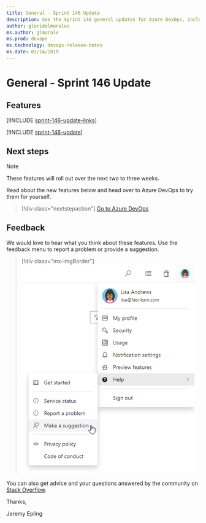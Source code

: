 ```yaml
---
title: General - Sprint 146 Update
description: See the Sprint 146 general updates for Azure DevOps, including next steps.
author: gloridelmorales
ms.author: glmorale
ms.prod: devops
ms.technology: devops-release-notes
ms.date: 01/14/2019
---
```


# General - Sprint 146 Update

## Features

[!INCLUDE [sprint-146-update-links](../includes/general/sprint-146-update-links.md)]

[!INCLUDE [sprint-146-update](../includes/general/sprint-146-update.md)]

## Next steps

> [!NOTE]
> These features will roll out over the next two to three weeks.

Read about the new features below and head over to Azure DevOps to try them for yourself.

> [!div class="nextstepaction"]
> [Go to Azure DevOps](https://go.microsoft.com/fwlink/?LinkId=307137&campaign=o~msft~docs~product-vsts~release-notes)

## Feedback

We would love to hear what you think about these features. Use the feedback menu to report a problem or provide a suggestion.

> [!div class="mx-imgBorder"]
> ![Make a suggestion](../../media/help-make-a-suggestion.png)

You can also get advice and your questions answered by the community on [Stack Overflow](https://stackoverflow.com/questions/tagged/vsts).

Thanks,

Jeremy Epling
